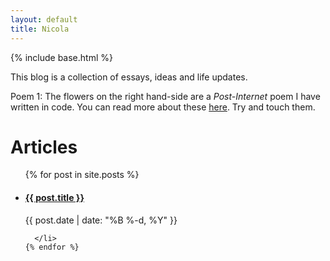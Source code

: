 ```yaml
---
layout: default
title: Nicola
---
```

  {% include base.html %}
  <p>This blog is a collection of essays, ideas and life updates.</p>

  <p class="flowers hideOnSmall"><span class="sidenote">Poem 1: The flowers on the right hand-side are a <em>Post-Internet</em> poem I have written in code. You can read more about these <a href="https://github.com/nicola/flowers-poem">here</a>. Try and touch them.</span></p>

  <h1 class="content-listing-header sans">Articles</h1>
  <ul class="content">
    {% for post in site.posts %}
      <li class="listing">
        <a href="{{base }}{{ post.url }}"><h4 class="contrast">{{ post.title }}</h4></a>
        <span class="smaller">{{ post.date | date: "%B %-d, %Y" }}</span>  <br/>
    
      </li>
    {% endfor %}
  </ul>
